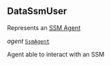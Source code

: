 

## DataSsmUser  


Represents an [SSM Agent](/docs/ssm-chaincode-agent--page#ssmagent)

  
<article>

*agent* [`SsmAgent`](/docs/ssm-chaincode-agent--page#ssmagent) 

Agent able to interact with an SSM

</article>

